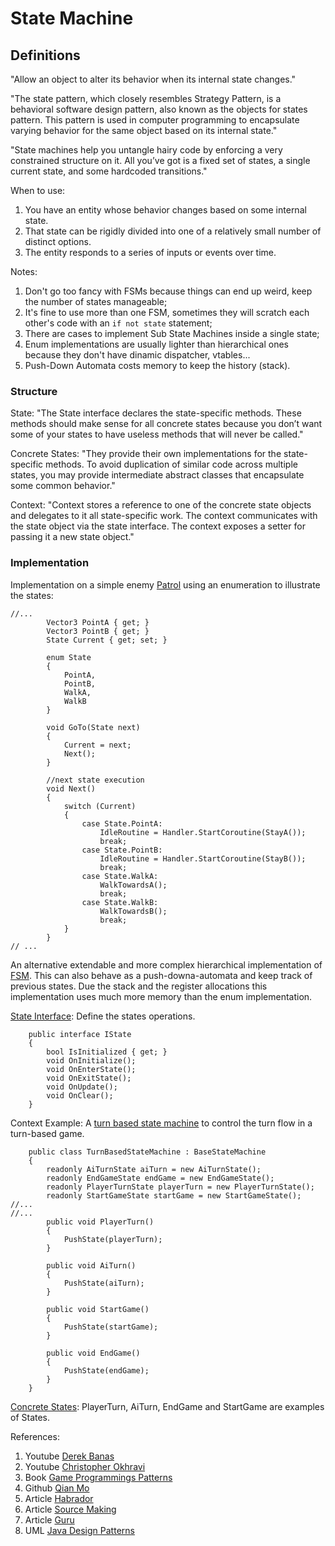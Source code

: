 
# State Machine 

## Definitions

"Allow an object to alter its behavior when its internal state changes."

"The state pattern, which closely resembles Strategy Pattern, is a behavioral software design pattern, also known as the objects for states pattern. This pattern is used in computer programming to encapsulate varying behavior for the same object based on its internal state."

"State machines help you untangle hairy code by enforcing a very constrained structure on it. All you’ve got is a fixed set of states, a single current state, and some hardcoded transitions."

When to use: 

1. You have an entity whose behavior changes based on some internal state.
2. That state can be rigidly divided into one of a relatively small number of distinct options.
3. The entity responds to a series of inputs or events over time.

Notes: 
1. Don't go too fancy with FSMs because things can end up weird, keep the number of states manageable;
2. It's fine to use more than one FSM, sometimes they will scratch each other's code with an ``if not state`` statement;
3. There are cases to implement Sub State Machines inside a single state;
4. Enum implementations are usually lighter than hierarchical ones because they don't have dinamic dispatcher, vtables...
5. Push-Down Automata costs memory to keep the history (stack).

### Structure

State: "The State interface declares the state-specific methods. These methods should make sense for all concrete states because you don’t want some of your states to have useless methods that will never be called."

Concrete States: "They provide their own implementations for the state-specific methods. To avoid duplication of similar code across multiple states, you may provide intermediate abstract classes that encapsulate some common behavior."

Context: "Context stores a reference to one of the concrete state objects and delegates to it all state-specific work. The context communicates with the state object via the state interface. The context exposes a setter for passing it a new state object."

### Implementation 

Implementation on a simple enemy [Patrol](https://github.com/ycarowr/DesignPatterns/blob/master/Assets/Behavioral/StateMachine/Examples/EnemyPatrol/Scripts/Patrol.cs) using an enumeration to illustrate the states:

```
//...
        Vector3 PointA { get; }
        Vector3 PointB { get; }
        State Current { get; set; }
        
        enum State
        {
            PointA,
            PointB,
            WalkA,
            WalkB
        }
        
        void GoTo(State next)
        {
            Current = next;
            Next();
        }
        
        //next state execution
        void Next()
        {
            switch (Current)
            {
                case State.PointA:
                    IdleRoutine = Handler.StartCoroutine(StayA());
                    break;
                case State.PointB:
                    IdleRoutine = Handler.StartCoroutine(StayB());
                    break;
                case State.WalkA:
                    WalkTowardsA();
                    break;
                case State.WalkB:
                    WalkTowardsB();
                    break;
            }
        }
// ...
```

An alternative extendable and more complex hierarchical implementation of [FSM](https://github.com/ycarowr/DesignPatterns/blob/master/Assets/Behavioral/StateMachine/Structure/BaseStateMachine.cs). This can also behave as a push-downa-automata and keep track of previous states. Due the stack and the register allocations this implementation uses much more memory than the enum implementation.

[State Interface](https://github.com/ycarowr/DesignPatterns/blob/master/Assets/Behavioral/StateMachine/Structure/IState.cs): Define the states operations.
```
    public interface IState
    {
        bool IsInitialized { get; }
        void OnInitialize();
        void OnEnterState();
        void OnExitState();
        void OnUpdate();
        void OnClear();
    }
```
Context Example: A [turn based state machine](https://github.com/ycarowr/DesignPatterns/blob/master/Assets/Behavioral/StateMachine/Examples/TurnBasedFsm/Scripts/TurnBasedStateMachine.cs) to control the turn flow in a turn-based game.

```
    public class TurnBasedStateMachine : BaseStateMachine
    {
        readonly AiTurnState aiTurn = new AiTurnState();
        readonly EndGameState endGame = new EndGameState();
        readonly PlayerTurnState playerTurn = new PlayerTurnState();
        readonly StartGameState startGame = new StartGameState();
//...
//...
        public void PlayerTurn()
        {
            PushState(playerTurn);
        }

        public void AiTurn()
        {
            PushState(aiTurn);
        }

        public void StartGame()
        {
            PushState(startGame);
        }

        public void EndGame()
        {
            PushState(endGame);
        }
    }

```

[Concrete States](https://github.com/ycarowr/DesignPatterns/tree/master/Assets/Behavioral/StateMachine/Examples/TurnBasedFsm/Scripts): PlayerTurn, AiTurn, EndGame and StartGame are examples of States.

References:
1. Youtube [Derek Banas](https://www.youtube.com/watch?v=MGEx35FjBuo&list=PLF206E906175C7E07&index=20)
2. Youtube [Christopher Okhravi](https://www.youtube.com/watch?v=N12L5D78MAA&list=PLrhzvIcii6GNjpARdnO4ueTUAVR9eMBpc&index=17)
3. Book [Game Programmings Patterns](https://gameprogrammingpatterns.com/state.html)
4. Github [Qian Mo](https://github.com/QianMo/Unity-Design-Pattern/tree/master/Assets/Behavioral%20Patterns/State%20Pattern)
5. Article [Habrador](https://www.habrador.com/tutorials/programming-patterns/6-state-pattern/)
6. Article [Source Making](https://sourcemaking.com/design_patterns/state)
7. Article [Guru](https://refactoring.guru/design-patterns/state)
8. UML [Java Design Patterns](https://java-design-patterns.com/patterns/state/)
